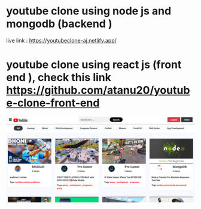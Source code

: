 # youtube clone using node js and mongodb (backend )
live link : https://youtubeclone-aj.netlify.app/

# youtube clone using react js (front end ), check this link https://github.com/atanu20/youtube-clone-front-end

![all text](https://github.com/atanu20/youtube-clone-front-end/blob/master/youtubeclone.png)
